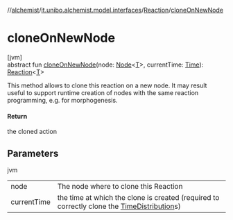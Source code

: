 //[alchemist](../../../index.md)/[it.unibo.alchemist.model.interfaces](../index.md)/[Reaction](index.md)/[cloneOnNewNode](clone-on-new-node.md)

# cloneOnNewNode

[jvm]\
abstract fun [cloneOnNewNode](clone-on-new-node.md)(node: [Node](../-node/index.md)<[T](../../it.unibo.alchemist.boundary.interfaces/-output-monitor/index.md)>, currentTime: [Time](../-time/index.md)): [Reaction](index.md)<[T](../../it.unibo.alchemist.boundary.interfaces/-output-monitor/index.md)>

This method allows to clone this reaction on a new node. It may result useful to support runtime creation of nodes with the same reaction programming, e.g. for morphogenesis.

#### Return

the cloned action

## Parameters

jvm

| | |
|---|---|
| node | The node where to clone this Reaction |
| currentTime | the time at which the clone is created (required to correctly clone the [TimeDistribution](../-time-distribution/index.md)s) |
